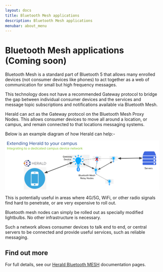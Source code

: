 ```yaml
---
layout: docs
title: Bluetooth Mesh applications
description: Bluetooth Mesh applications
menubar: about_menu
---
```


# Bluetooth Mesh applications (Coming soon)

Bluetooth Mesh is a standard part of Bluetooth 5 that allows
many enrolled devices (not consumer devices like phones) to act together
as a web of communication for small but high frequency messages.

This technology does not have a recommended Gateway protocol to bridge the
gap between individual consumer devices and the services and message topic
subscriptions and notifications available via Bluetooth Mesh.

Herald can act as the Gateway protocol on the Bluetooth Mesh Proxy Nodes.
This allows consumer devices to move all around a location, or campus,
and remain connected to that locations messaging systems.

Below is an example diagram of how Herald can help:-

![Herald Bluetooth Mesh gateway communication](../images/mesh.png)

This is potentially useful in areas where 4G/5G, WiFi, or other radio
signals find hard to penetrate, or are very expensive to roll out.

Bluetooth mesh nodes can simply be rolled out as specially modified
lightbulbs. No other infrastructure is necessary.

Such a network allows consumer devices to talk end to end, or
central servers to be connected and provide useful services, such
as reliable messaging.

## Find out more

For full details, see our [Herald Bluetooth MESH](/mesh)
documentation pages.